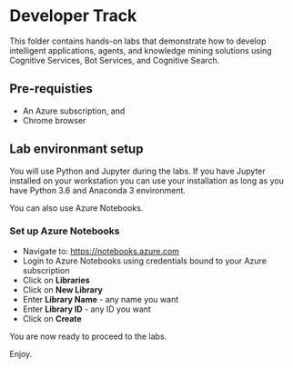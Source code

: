# Developer Track

This folder contains hands-on labs that demonstrate how to develop intelligent applications, agents, and knowledge mining solutions using Cognitive Services, Bot Services, and Cognitive Search.

## Pre-requisties

- An Azure subscription, and 
- Chrome browser
  
## Lab environmant setup

You will use Python and Jupyter during the labs. If you have Jupyter installed on your workstation you can use your installation as long as you have Python 3.6 and Anaconda 3 environment.

You can also use Azure Notebooks.

### Set up Azure Notebooks

* Navigate to: https://notebooks.azure.com
* Login to Azure Notebooks using credentials bound to your Azure subscription
* Click on **Libraries**
* Click on **New Library**
* Enter **Library Name** - any name you want
* Enter **Library ID** - any ID you want
* Click on **Create**


You are now ready to proceed to the labs. 

Enjoy.



